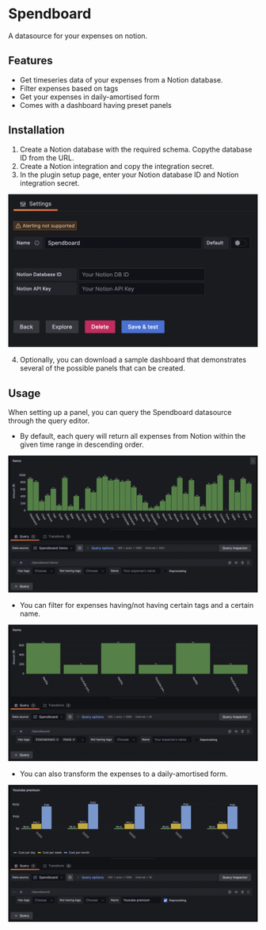 <!-- This README file is going to be the one displayed on the Grafana.com website for your plugin -->

# Spendboard

A datasource for your expenses on notion.

## Features

- Get timeseries data of your expenses from a Notion database.
- Filter expenses based on tags
- Get your expenses in daily-amortised form
- Comes with a dashboard having preset panels

## Installation

1. Create a Notion database with the required schema. Copythe database ID from the URL.
2. Create a Notion integration and copy the integration secret.
3. In the plugin setup page, enter your Notion database ID and Notion integration secret.

![Plugin setup page](https://raw.githubusercontent.com/mebble/spendboard/main/src/img/plugin-setup.png)

4. Optionally, you can download a sample dashboard that demonstrates several of the possible panels that can be created.

## Usage

When setting up a panel, you can query the Spendboard datasource through the query editor.

- By default, each query will return all expenses from Notion within the given time range in descending order.

![Graph of all expenses](https://raw.githubusercontent.com/mebble/spendboard/main/src/img/expenses-all.png)

- You can filter for expenses having/not having certain tags and a certain name.

![Graph of filtered expenses](https://raw.githubusercontent.com/mebble/spendboard/main/src/img/expenses-filtered.png)

- You can also transform the expenses to a daily-amortised form.

![Graph of amortised expenses](https://raw.githubusercontent.com/mebble/spendboard/main/src/img/expenses-amortised.png)
